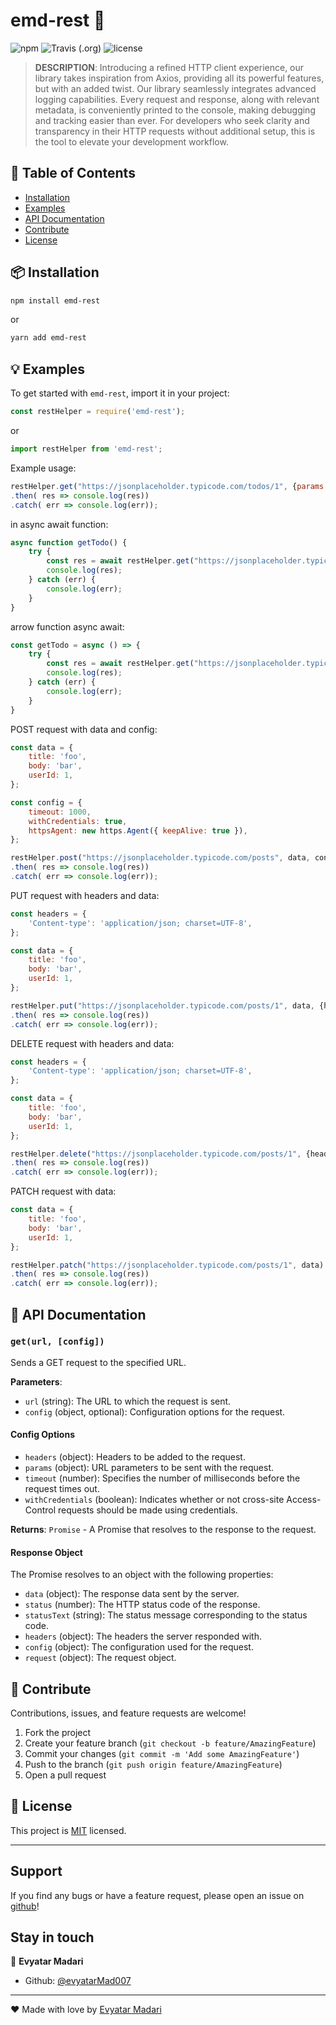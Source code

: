 # emd-rest 🚀

![npm](https://img.shields.io/npm/v/emd-rest.svg?style=flat-square)
![Travis (.org)](https://img.shields.io/travis/evyatarMad007/emd-rest.svg?style=flat-square)
![license](https://img.shields.io/github/license/evyatarMad007/emd-rest.svg?style=flat-square)

> **DESCRIPTION**: Introducing a refined HTTP client experience, our library takes inspiration from Axios, providing all its powerful features, but with an added twist. Our library seamlessly integrates advanced logging capabilities. Every request and response, along with relevant metadata, is conveniently printed to the console, making debugging and tracking easier than ever. For developers who seek clarity and transparency in their HTTP requests without additional setup, this is the tool to elevate your development workflow.

## 📖 Table of Contents

- [Installation](#-installation)
- [Examples](#-examples)
- [API Documentation](#-api-documentation)
- [Contribute](#-contribute)
- [License](#-license)

## 📦 Installation

```bash
npm install emd-rest
```
or
```bash
yarn add emd-rest
```

## 💡 Examples

To get started with `emd-rest`, import it in your project:

```javascript
const restHelper = require('emd-rest');
```
or
```javascript
import restHelper from 'emd-rest';
```


Example usage:
```javascript
restHelper.get("https://jsonplaceholder.typicode.com/todos/1", {params: {id: 1}})
.then( res => console.log(res))
.catch( err => console.log(err));
```

in async await function:
```javascript
async function getTodo() {
    try {
        const res = await restHelper.get("https://jsonplaceholder.typicode.com/todos/1", {params: {id: 1}});
        console.log(res);
    } catch (err) {
        console.log(err);
    }
}
```

arrow function async await:
```javascript
const getTodo = async () => {
    try {
        const res = await restHelper.get("https://jsonplaceholder.typicode.com/todos/1", {params: {id: 1}});
        console.log(res);
    } catch (err) {
        console.log(err);
    }
}
```

POST request with data and config:
```javascript
const data = {
    title: 'foo',
    body: 'bar',
    userId: 1,
};

const config = {
    timeout: 1000,
    withCredentials: true,
    httpsAgent: new https.Agent({ keepAlive: true }),
};

restHelper.post("https://jsonplaceholder.typicode.com/posts", data, config)
.then( res => console.log(res))
.catch( err => console.log(err));
```

PUT request with headers and data:
```javascript
const headers = {
    'Content-type': 'application/json; charset=UTF-8',
};

const data = {
    title: 'foo',
    body: 'bar',
    userId: 1,
};

restHelper.put("https://jsonplaceholder.typicode.com/posts/1", data, {headers})
.then( res => console.log(res))
.catch( err => console.log(err));
```

DELETE request with headers and data:
```javascript
const headers = {
    'Content-type': 'application/json; charset=UTF-8',
};

const data = {
    title: 'foo',
    body: 'bar',
    userId: 1,
};

restHelper.delete("https://jsonplaceholder.typicode.com/posts/1", {headers, data})
.then( res => console.log(res))
.catch( err => console.log(err));
```

PATCH request with data:
```javascript
const data = {
    title: 'foo',
    body: 'bar',
    userId: 1,
};

restHelper.patch("https://jsonplaceholder.typicode.com/posts/1", data)
.then( res => console.log(res))
.catch( err => console.log(err));
```


## 📘 API Documentation

### `get(url, [config])`

Sends a GET request to the specified URL.

**Parameters**:

- `url` (string): The URL to which the request is sent.
- `config` (object, optional): Configuration options for the request.

#### Config Options

- `headers` (object): Headers to be added to the request.
- `params` (object): URL parameters to be sent with the request.
- `timeout` (number): Specifies the number of milliseconds before the request times out.
- `withCredentials` (boolean): Indicates whether or not cross-site Access-Control requests should be made using credentials.

**Returns**: `Promise` - A Promise that resolves to the response to the request.

#### Response Object

The Promise resolves to an object with the following properties:

- `data` (object): The response data sent by the server.
- `status` (number): The HTTP status code of the response.
- `statusText` (string): The status message corresponding to the status code.
- `headers` (object): The headers the server responded with.
- `config` (object): The configuration used for the request.
- `request` (object): The request object.

## 🤝 Contribute

Contributions, issues, and feature requests are welcome!

1. Fork the project
2. Create your feature branch (`git checkout -b feature/AmazingFeature`)
3. Commit your changes (`git commit -m 'Add some AmazingFeature'`)
4. Push to the branch (`git push origin feature/AmazingFeature`)
5. Open a pull request

## 📜 License

This project is [MIT](https://choosealicense.com/licenses/mit/) licensed.

---

## Support

If you find any bugs or have a feature request, please open an issue on [github](https://github.com/evyatarMad007/emd-rest)!

## Stay in touch

👤 **Evyatar Madari**

- Github: [@evyatarMad007](https://github.com/evyatarMad007)

---

❤️ Made with love by [Evyatar Madari](https://www.linkedin.com/in/evyatarmadari/)

